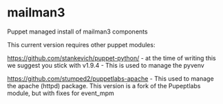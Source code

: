 # mailman3
Puppet managed install of mailman3 components

This current version requires other puppet modules:

https://github.com/stankevich/puppet-python/ - at the time of writing this we suggest you stick with v1.9.4 - This is used to manage the pyvenv

https://github.com/stumped2/puppetlabs-apache - This used to manage the apache (httpd) package. This version is a fork of the Pupeptlabs module, but with fixes for event_mpm 

